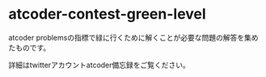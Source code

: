 # atcoder-contest-green-level
atcoder problemsの指標で緑に行くために解くことが必要な問題の解答を集めたものです。

詳細はtwitterアカウントatcoder備忘録をご覧ください。
